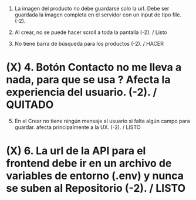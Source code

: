 

1. La imagen del producto no debe guardarse solo la url. Debe ser guardada la imagen completa en el servidor con un input de tipo file. (-2).

2. Al crear, no se puede hacer scroll a toda la pantalla (-2). / Listo

3. No tiene barra de búsqueda para los productos (-2). / HACER

# (X) 4. Botón Contacto no me lleva a nada, para que se usa ? Afecta la experiencia del usuario. (-2). / QUITADO

5. En el Crear no tiene ningún mensaje al usuario si falta algún campo para guardar. afecta principalmente a la UX. (-2). / LISTO

# (X) 6. La url de la API para el frontend debe ir en un archivo de variables de entorno (.env) y nunca se suben al Repositorio (-2). / LISTO